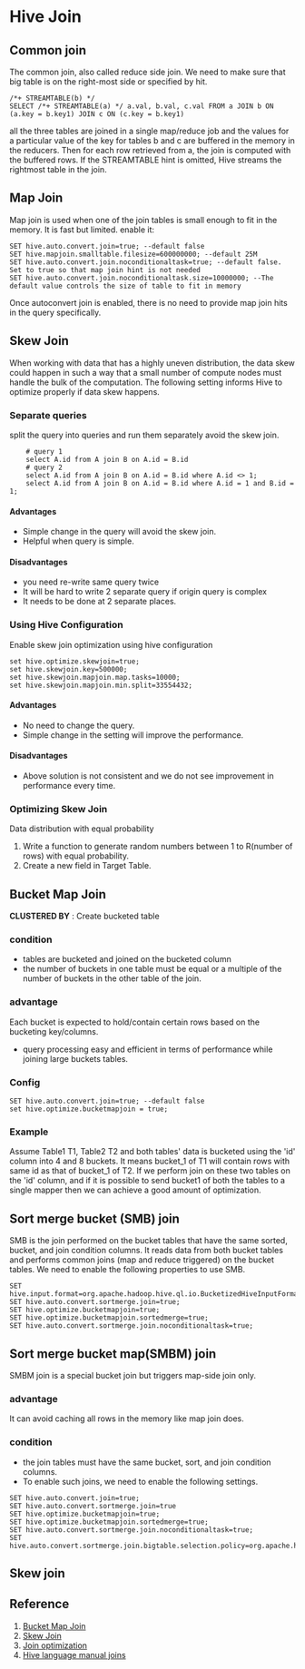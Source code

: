 # Hive Join

## Common join
The common join, also called reduce side join. We need to make sure that big table is on the right-most side or specified by hit.
```
/*+ STREAMTABLE(b) */
SELECT /*+ STREAMTABLE(a) */ a.val, b.val, c.val FROM a JOIN b ON (a.key = b.key1) JOIN c ON (c.key = b.key1)

```
all the three tables are joined in a single map/reduce job and the values for a particular value of the key for tables b and c are buffered in the memory in the reducers. Then for each row retrieved from a, the join is computed with the buffered rows. If the STREAMTABLE hint is omitted, Hive streams the rightmost table in the join.

## Map Join
Map join is used when one of the join tables is small enough to fit in the memory. It is fast but limited. enable it:
```
SET hive.auto.convert.join=true; --default false
SET hive.mapjoin.smalltable.filesize=600000000; --default 25M
SET hive.auto.convert.join.noconditionaltask=true; --default false. Set to true so that map join hint is not needed
SET hive.auto.convert.join.noconditionaltask.size=10000000; --The default value controls the size of table to fit in memory
```
Once autoconvert join is enabled, there is no need to provide map join hits in the query specifically.

## Skew Join
When working with data that has a highly uneven distribution, the data skew could happen in such a way that a small number of compute nodes must handle the bulk of the computation. The following setting informs Hive to optimize properly if data skew happens.
### Separate queries
split the query into queries and run them separately avoid the skew join.
```
    # query 1
    select A.id from A join B on A.id = B.id
    # query 2
    select A.id from A join B on A.id = B.id where A.id <> 1;
    select A.id from A join B on A.id = B.id where A.id = 1 and B.id = 1;
```
#### Advantages
- Simple change in the query will avoid the skew join.
- Helpful when query is simple.
#### Disadvantages
- you need re-write same query twice
- It will be hard to write 2 separate query if origin query is complex
- It needs to be done at 2 separate places.

### Using Hive Configuration
Enable skew join optimization using hive configuration
```
set hive.optimize.skewjoin=true;
set hive.skewjoin.key=500000;
set hive.skewjoin.mapjoin.map.tasks=10000;
set hive.skewjoin.mapjoin.min.split=33554432;
```
#### Advantages
- No need to change the query.
- Simple change in the setting will improve the performance.
#### Disadvantages
- Above solution is not consistent and we do not see improvement in performance every time.
### Optimizing Skew Join
Data distribution with equal probability
1. Write a function to generate random numbers between 1 to R(number of rows) with equal probability.
2. Create a new field in Target Table.


## Bucket Map Join

**CLUSTERED BY** : Create bucketed table
### condition
-  tables are bucketed and joined on the bucketed column
-  the number of buckets in one table must be equal or a multiple of the number of buckets in the other table of the join.

### advantage
Each bucket is expected to hold/contain certain rows based on the bucketing key/columns.
- query processing easy and efficient in terms of performance while joining large buckets tables.

### Config
```
SET hive.auto.convert.join=true; --default false
set hive.optimize.bucketmapjoin = true;
```
### Example
Assume Table1 T1, Table2 T2 and both tables' data is bucketed using the 'id' column into 4 and 8 buckets. It means bucket_1 of T1 will contain rows with same id as that of bucket_1 of T2.
If we perform join on these two tables on the 'id' column, and if it is possible to send bucket1 of both the tables to a single mapper then we can achieve a good amount of optimization. 

## Sort merge bucket (SMB) join
SMB is the join performed on the bucket tables that have the same sorted, bucket, and join condition columns. It reads data from both bucket tables and performs common joins (map and reduce triggered) on the bucket tables. We need to enable the following properties to use SMB.

```
SET hive.input.format=org.apache.hadoop.hive.ql.io.BucketizedHiveInputFormat
SET hive.auto.convert.sortmerge.join=true;
SET hive.optimize.bucketmapjoin=true;
SET hive.optimize.bucketmapjoin.sortedmerge=true;
SET hive.auto.convert.sortmerge.join.noconditionaltask=true;
```

## Sort merge bucket map(SMBM) join
SMBM join is a special bucket join but triggers map-side join only. 
### advantage
It can avoid caching all rows in the memory like map join does. 
### condition
- the join tables must have the same bucket, sort, and join condition columns. 
- To enable such joins, we need to enable the following settings.
```
SET hive.auto.convert.join=true;
SET hive.auto.convert.sortmerge.join=true
SET hive.optimize.bucketmapjoin=true;
SET hive.optimize.bucketmapjoin.sortedmerge=true;
SET hive.auto.convert.sortmerge.join.noconditionaltask=true;
SET hive.auto.convert.sortmerge.join.bigtable.selection.policy=org.apache.hadoop.hive.ql.optimizer.TableSizeBasedBigTableSelectorForAutoSMJ;
```
## Skew join

## Reference
1. [Bucket Map Join](https://blog.clairvoyantsoft.com/bucket-map-join-in-hive-e9fee52affff)
2. [Skew Join](https://medium.com/expedia-group-tech/skew-join-optimization-in-hive-b66a1f4cc6ba)
3. [Join optimization](https://timepasstechies.com/hive-tutorial-9-hive-performance-tuning-using-join-optimization-common-map-bucket-skew-join/)
4. [Hive language manual joins](https://cwiki.apache.org/confluence/display/Hive/LanguageManual+Joins)